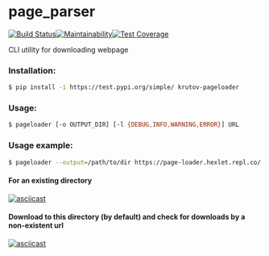 # page_parser
[![Build Status](https://app.travis-ci.com/Krutov777/page_parser.svg?branch=main)](https://app.travis-ci.com/Krutov777/page_parser)[![Maintainability](https://api.codeclimate.com/v1/badges/379d822e5d6dfb379f86/maintainability)](https://codeclimate.com/github/Krutov777/page_parser/maintainability)[![Test Coverage](https://api.codeclimate.com/v1/badges/379d822e5d6dfb379f86/test_coverage)](https://codeclimate.com/github/Krutov777/page_parser/test_coverage)

CLI utility for downloading webpage

### Installation:
```bash
$ pip install -i https://test.pypi.org/simple/ krutov-pageloader
```

### Usage:
```bash
$ pageloader [-o OUTPUT_DIR] [-l {DEBUG,INFO,WARNING,ERROR}] URL
```

### Usage example:
```bash
$ pageloader --output=/path/to/dir https://page-loader.hexlet.repl.co/ 
```
#### For an existing directory
[![asciicast](https://asciinema.org/a/WrW8AFnBBbDLeRiSh6Zo6DnZr.svg)](https://asciinema.org/a/WrW8AFnBBbDLeRiSh6Zo6DnZr)
#### Download to this directory (by default) and check for downloads by a non-existent url 
[![asciicast](https://asciinema.org/a/dCnGL2sgIDjjV2Zxm7MGKLL1B.svg)](https://asciinema.org/a/dCnGL2sgIDjjV2Zxm7MGKLL1B)